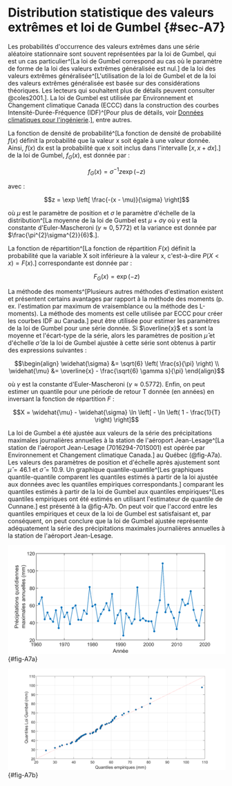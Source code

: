 # Distribution statistique des valeurs extrêmes et loi de Gumbel {#sec-A7}

Les probabilités d'occurrence des valeurs extrêmes dans une série aléatoire stationnaire sont souvent représentées par la loi de Gumbel, qui est un cas particulier^[La loi de Gumbel correspond au cas où le paramètre de forme de la loi des valeurs extrêmes généralisée est nul.] de la loi des valeurs extrêmes généralisée^[L'utilisation de la loi de Gumbel et de la loi des valeurs extrêmes généralisée est basée sur des considérations théoriques. Les lecteurs qui souhaitent plus de détails peuvent consulter @coles2001.]. La loi de Gumbel est utilisée par Environnement et Changement climatique Canada (ECCC) dans la construction des courbes Intensité-Durée-Fréquence (IDF)^[Pour plus de détails, voir [Données climatiques pour l'ingénierie](https://climate.weather.gc.ca/prods_servs/engineering_f.html).], entre autres.

La fonction de densité de probabilité^[La fonction de densité de probabilité $f(x)$ définit la probabilité que la valeur x soit égale à une valeur donnée. Ainsi, $f(x)$ dx est la probabilité que x soit inclus dans l'intervalle $[x,x + dx]$.] de la loi de Gumbel, $f_{G}\left( x \right)$, est donnée par :

$$f_{G}(x) = \sigma^{-1} z \exp(-z)$$

avec :

$$z = \exp \left[ \frac{-(x - \mu)}{\sigma} \right]$$

où $\mu$ est le paramètre de position et $\sigma$ le paramètre d'échelle de la distribution^[La moyenne de la loi de Gumbel est $\mu + \sigma\gamma$ où $\gamma$ est la constante d'Euler-Mascheroni ($\gamma \approx 0,5772$) et la variance est donnée par $\frac{\pi^{2}\sigma^{2}}{6}$.].

La fonction de répartition^[La fonction de répartition $F\left( x \right)$ définit la probabilité que la variable X soit inférieure à la valeur x, c'est-à-dire $P\left( X < x \right) = F\left( x \right)$.] correspondante est donnée par :

$$F_{G}(x) = \exp(-z)$$

La méthode des moments^[Plusieurs autres méthodes d'estimation existent et présentent certains avantages par rapport à la méthode des moments (p. ex. l'estimation par maximum de vraisemblance ou la méthode des L-moments). La méthode des moments est celle utilisée par ECCC pour créer les courbes IDF au Canada.] peut être utilisée pour estimer les paramètres de la loi de Gumbel pour une série donnée. Si $\overline{x}$ et s sont la moyenne et l'écart-type de la série, alors les paramètres de position $\hat{\mu}$ et d'échelle $\hat{\sigma}$ de la loi de Gumbel ajustée à cette série sont obtenus à partir des expressions suivantes :

$$\begin{align}
\widehat{\sigma} &= \sqrt{6} \left( \frac{s}{\pi} \right) \\
\widehat{\mu} &= \overline{x} - \frac{\sqrt{6} \gamma s}{\pi}
\end{align}$$

où $\gamma$ est la constante d'Euler-Mascheroni ($\gamma \approx 0.5772$). Enfin, on peut estimer un quantile pour une période de retour T donnée (en années) en inversant la fonction de répartition $F$ :

$$X = \widehat{\mu} - \widehat{\sigma} \ln \left[ - \ln \left( 1 - \frac{1}{T} \right) \right]$$

La loi de Gumbel a été ajustée aux valeurs de la série des précipitations maximales journalières annuelles à la station de l'aéroport Jean-Lesage^[La station de l'aéroport Jean-Lesage (7016294-701S001) est opérée par Environnement et Changement climatique Canada.] au Québec (@fig-A7a). Les valeurs des paramètres de position et d'échelle après ajustement sont $\hat{\mu} = 46.1$ et $\hat{\sigma} = 10.9$. Un graphique quantile-quantile^[Les graphiques quantile-quantile comparent les quantiles estimés à partir de la loi ajustée aux données avec les quantiles empiriques correspondants.] comparant les quantiles estimés à partir de la loi de Gumbel aux quantiles empiriques^[Les quantiles empiriques ont été estimés en utilisant l'estimateur de quantile de Cunnane.] est présenté à la @fig-A7b. On peut voir que l'accord entre les quantiles empiriques et ceux de la loi de Gumbel est satisfaisant et, par conséquent, on peut conclure que la loi de Gumbel ajustée représente adéquatement la série des précipitations maximales journalières annuelles à la station de l'aéroport Jean-Lesage.

![Série des précipitations maximales journalières annuelles à la station de l'aéroport Jean-Lesage au Québec.](media/A7a.png){#fig-A7a}

![Graphique quantile-quantile entre les quantiles de la loi de Gumbel et les quantiles empiriques pour la série des précipitations maximales journalières annuelles à la station de l'aéroport Jean-Lesage (@fig-A7a).](media/A7b.png){#fig-A7b} 
